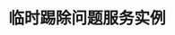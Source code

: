 ---
type: docs
title: "临时踢除问题服务实例"
linkTitle: "临时踢除问题服务实例"
weight: 3
description: "在 Dubbo-Admin 临时踢除问题服务实例"
feature:
  title: 多种通信协议
  description: >
    根据技术栈与业务需求选择合适的通信协议，如 gRPC/Triple (HTTP/2)、TCP 二进制、HTTP+JSON 等，切换协议只需要修改一行配置，同时支持单个端口上的多协议发布
---